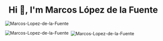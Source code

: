 <h1 align="center">Hi 👋, I'm Marcos López de la Fuente</h1>

<p align="left"> <img src="https://komarev.com/ghpvc/?username=Marcos-Lopez-de-la-Fuente&label=Profile%20views&color=0e75b6&style=flat" alt="Marcos-Lopez-de-la-Fuente" /> </p>


<p><img align="left" src="https://github-readme-stats.vercel.app/api/top-langs?username=Marcos-Lopez-de-la-Fuente&show_icons=true&locale=en&layout=compact" alt="Marcos-Lopez-de-la-Fuente" /></p>


<p>&nbsp;<img align="center" src="https://github-readme-stats.vercel.app/api?username=Marcos-Lopez-de-la-Fuente&show_icons=true&locale=en" alt="Marcos-Lopez-de-la-Fuente" /></p>

